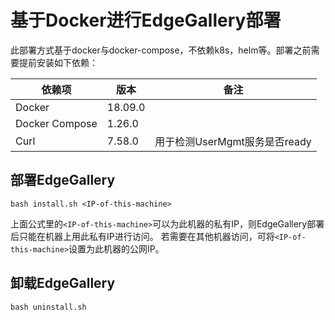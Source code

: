 # 基于Docker进行EdgeGallery部署

此部署方式基于docker与docker-compose，不依赖k8s，helm等。部署之前需要提前安装如下依赖：

| 依赖项            | 版本      | 备注                    |
|----------------|---------|-----------------------|
| Docker         | 18.09.0 |                       |
| Docker Compose | 1.26.0  |                       |
| Curl           | 7.58.0  | 用于检测UserMgmt服务是否ready |


## 部署EdgeGallery


```
bash install.sh <IP-of-this-machine>
```

上面公式里的`<IP-of-this-machine>`可以为此机器的私有IP，则EdgeGallery部署后只能在机器上用此私有IP进行访问。
若需要在其他机器访问，可将`<IP-of-this-machine>`设置为此机器的公网IP。


## 卸载EdgeGallery

```
bash uninstall.sh 
```